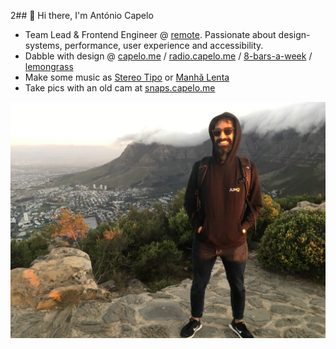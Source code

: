2## 👋 Hi there, I'm António Capelo

- Team Lead & Frontend Engineer @ [remote](https://remote.com/). Passionate about design-systems, performance, user experience and accessibility.
- Dabble with design @ [capelo.me](https://capelo.me/) / [radio.capelo.me](https://radio.capelo.me/) / [8-bars-a-week](https://8-bars-a-week.capelo.me/) / [lemongrass](https://lemongrass.capelo.me/)
- Make some music as [Stereo Tipo](https://open.spotify.com/artist/1Q2lebZd9A7fFI1pMat3aP) or [Manhã Lenta](https://manhalenta.bandcamp.com)
- Take pics with an old cam at [snaps.capelo.me](https://snaps.capelo.me)

![Caps Town](capstown.jpg "Capstown")
